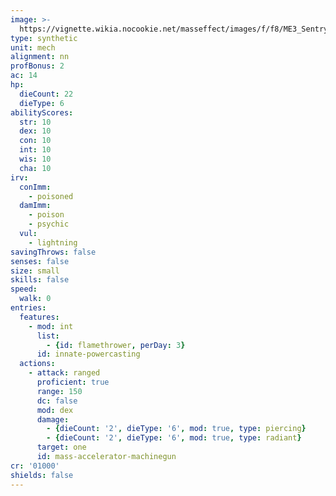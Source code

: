 ```yaml
---
image: >-
  https://vignette.wikia.nocookie.net/masseffect/images/f/f8/ME3_Sentry_Turret.png/revision/latest/scale-to-width-down/100?cb=20180206214039
type: synthetic
unit: mech
alignment: nn
profBonus: 2
ac: 14
hp:
  dieCount: 22
  dieType: 6
abilityScores:
  str: 10
  dex: 10
  con: 10
  int: 10
  wis: 10
  cha: 10
irv:
  conImm:
    - poisoned
  damImm:
    - poison
    - psychic
  vul:
    - lightning
savingThrows: false
senses: false
size: small
skills: false
speed:
  walk: 0
entries:
  features:
    - mod: int
      list:
        - {id: flamethrower, perDay: 3}
      id: innate-powercasting
  actions:
    - attack: ranged
      proficient: true
      range: 150
      dc: false
      mod: dex
      damage:
        - {dieCount: '2', dieType: '6', mod: true, type: piercing}
        - {dieCount: '2', dieType: '6', mod: true, type: radiant}
      target: one
      id: mass-accelerator-machinegun
cr: '01000'
shields: false
---
```

